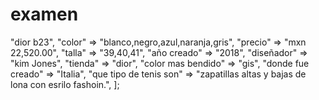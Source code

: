 # examen
<?php
//marca
$dior = [
//caracteristicas
   "modelo" => "dior b23",
   "color" => "blanco,negro,azul,naranja,gris",
  "precio" => "mxn 22,520.00",
    "talla" => "39,40,41",
  "año creado" => "2018",
   "diseñador" => "kim Jones",
  "tienda" => "dior",
  "color mas bendido" => "gis",
  "donde fue creado" => "Italia",
   "que tipo de tenis son" => "zapatillas altas y bajas de lona con esrilo fashoin.",
];
